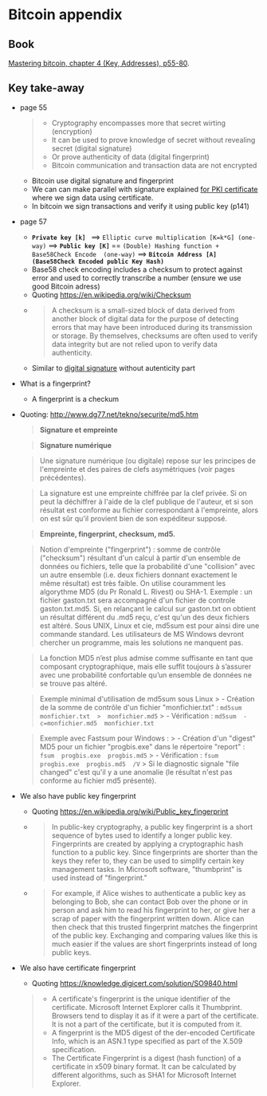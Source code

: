 # Bitcoin appendix

## Book

[Mastering bitcoin, chapter 4 (Key, Addresses), p55-80](https://www.oreilly.com/library/view/mastering-bitcoin-2nd/9781491954379/).

## Key take-away
- page 55
    > - Cryptography encompasses more that secret wirting (encryption)
    > - It can be used to prove knowledge of secret without revealing secret (digital signature)
    > - Or prove authenticity of data (digital fingerprint)
    > - Bitcoin communication and transaction data are not encrypted
    - Bitcoin use digital signature and fingerprint
    - We can can make parallel with signature explained [for PKI certificate](./in-learning-complement/learning-ssl-tld.md#digital-signature) where we sign data using certificate.
    - In bitcoin we sign transactions and verify it using public key (p141) 

- page 57
    - **`Private key [k] `** ==> `Elliptic curve multiplication [K=k*G] (one-way)` ==> **`Public key [K]`** == `(Double) Hashing function + Base58Check Encode  (one-way)` ==> **`Bitcoin Address [A] (Base58Check Encoded public Key Hash)`**
    <!-- in fig 4-6 payload is the hash of public key, proof: in code snippet p70, we append checksum to unencoded address -->
    - Base58 check encoding includes a checksum to protect against error and used to correctly transcribe a number (ensure we use good Bitcoin adress)
    - Quoting https://en.wikipedia.org/wiki/Checksum
    - > A checksum is a small-sized block of data derived from another block of digital data for the purpose of detecting errors that may have been introduced during its transmission or storage. By themselves, checksums are often used to verify data integrity but are not relied upon to verify data authenticity.
    -  Similar to [digital signature](./in-learning-complement/learning-ssl-tld.md#digital-signature) without autenticity part 

- What is a fingerprint?
    - A fingerprint is a checkum 
- Quoting: http://www.dg77.net/tekno/securite/md5.htm
    > **Signature et empreinte**

    > **Signature numérique**

    > Une signature numérique (ou digitale) repose sur les principes de l'empreinte et des paires de clefs asymétriques (voir pages précédentes).

    > La signature est une empreinte chiffrée par la clef privée. Si on peut la déchiffrer à l'aide de la clef publique de l'auteur, et si son résultat est conforme au fichier correspondant à l'empreinte, alors on est sûr qu'il provient bien de son expéditeur supposé.

    > **Empreinte, fingerprint, checksum, md5.**

    > Notion d'empreinte ("fingerprint") : somme de contrôle ("checksum") résultant d'un calcul à partir d'un ensemble de données ou fichiers, telle que la probabilité d'une "collision" avec un autre ensemble (i.e. deux fichiers donnant exactement le même résultat) est très faible. On utilise couramment les algorythme MD5 (du Pr Ronald L. Rivest) ou SHA-1. Exemple : un fichier gaston.txt sera accompagné d'un fichier de controle gaston.txt.md5. Si, en relançant le calcul sur gaston.txt on obtient un résultat différent du .md5 reçu, c'est qu'un des deux fichiers est altéré. Sous UNIX, Linux et cie, md5sum est pour ainsi dire une commande standard. Les utilisateurs de MS Windows devront chercher un programme, mais les solutions ne manquent pas.

    > La fonction MD5 n’est plus admise comme suffisante en tant que composant cryptographique, mais elle suffit toujours à s’assurer avec une probabilité confortable qu’un ensemble de données ne se trouve pas altéré.

    > Exemple minimal d'utilisation de md5sum sous Linux
        > - Création de la somme de contrôle d'un fichier "monfichier.txt" :  `md5sum  monfichier.txt  >  monfichier.md5` 
        >  - Vérification :  `md5sum  -c=monfichier.md5  monfichier.txt` 

    > Exemple avec Fastsum pour Windows :
        > - Création d'un "digest" MD5 pour un fichier "progbis.exe" dans le répertoire "report" :  `fsum  progbis.exe  progbis.md5` 
        > - Vérification :  `fsum  progbis.exe  progbis.md5  /V`
        >  Si le diagnostic signale "file changed" c'est qu'il y a une anomalie (le résultat n'est pas conforme au fichier md5 présenté). 
- We also have public key fingerprint
    - Quoting https://en.wikipedia.org/wiki/Public_key_fingerprint
    - > In public-key cryptography, a public key fingerprint is a short sequence of bytes used to identify a longer public key. Fingerprints are created by applying a cryptographic hash function to a public key. Since fingerprints are shorter than the keys they refer to, they can be used to simplify certain key management tasks. In Microsoft software, "thumbprint" is used instead of "fingerprint." 
    - > For example, if Alice wishes to authenticate a public key as belonging to Bob, she can contact Bob over the phone or in person and ask him to read his fingerprint to her, or give her a scrap of paper with the fingerprint written down. Alice can then check that this trusted fingerprint matches the fingerprint of the public key. Exchanging and comparing values like this is much easier if the values are short fingerprints instead of long public keys. 

- We also have certificate fingerprint
    - Quoting https://knowledge.digicert.com/solution/SO9840.html
    > - A certificate's fingerprint is the unique identifier of the certificate. Microsoft Internet Explorer calls it Thumbprint. Browsers tend to display it as if it were a part of the certificate. It is not a part of the certificate, but it is computed from it.
    > - A fingerprint is the MD5 digest of the der-encoded Certificate Info, which is an ASN.1 type specified as part of the X.509 specification.
    > - The Certificate Fingerprint is a digest (hash function) of a certificate in x509 binary format. It can be calculated by different algorithms, such as SHA1 for Microsoft Internet Explorer.


